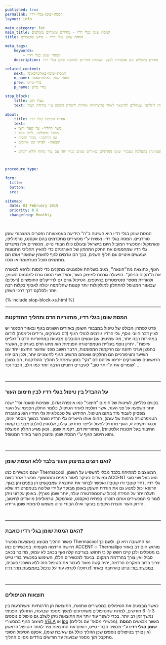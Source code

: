```yaml
---
published: true
permalink: המסת-שומן-בגלי-רדיו
layout: info

main_category: fat
main_title: המסת שומן בגלי רדיו - מחירים ומומחים מומלצים
title: המסת שומן בגלי רדיו - מידע ומכשירים

meta_tags:
    keywords:
        - המסת שומן בגלי רדיו
    description: המסת שומן בגלי רדיו - כל מה שרציתם לדעת על המסת שומן, מכשירים, טכניקות טיפול, מומחים מומלצים, מחירון טיפולים וגם אפשרות לבצע השוואת מחירים להמסת שומן בגלי רדיו -

related_content:
    next: המסת-שומן-באולטרסאונד
    n_name: המסת שומן באולטרסאונד
    prev: בודי-טייט
    p_name: בודי טייט

stop_block: 
    title: עצרו רגע
    text: סובלים ממצבורי שומן טורדניים ומחפשים דרך יעילה להסירם? המסת שומן באולטרסאונד היא השיטה המומלצת ביותר על ידי מרבית הרופאים העוסקים בכך ובעזרת מכשיר הבודי טייט שנותן פתרון מושלם הן למצבורי השומן והן ל״גלים״ שעלולים להישאר לאחר פרוצדורות אחרות להסרת השומן ע״י מתיחת העור.
       
about:
    title: אודות הטיפול בגלי רדיו
    text: 
    - משך ההליך- עד שעה וחצי
    - מספר טיפולים- לרוב אחד
    - זמן החלמה- מהיר יחסית
    - תוצאות- לפרקי זמן ארוכים
    - 
    - גלי רדיו יתאימו לגברים אך בעיקר לנשים המעוניינות בהעלמת מצבורי שומן נקודתיים באזורים שונים בגוף יחד עם עור מתוח וללא "גלים"

   

procedure_type: 

form:
  title: 
  button: 
  src:
  
sitemap: 
  date: 01 February 2015
  priority: 0.8
  changefreq: Monthly

---
```

המסת שומן בגלי רדיו היא השיטה ב"ה" הידיעה באמצעותה נפטרים ממצבורי שומן טורדניים. המסה בגלי רדיו נעשית ע"י מכשירים מתקדמים בהם אקסנט, טרמוליפו, טארמקול והמכשיר המוביל היום בישראל ובעולם כולו הבודי טייט. מכשירים אלו מייצרים גלי רדיו שמחממים את החלק התחתון של האורגניזם כדי להאיץ תהליכי התנוונות שנעשים איטיים עם חלוף השנים, בכך הם גורמים לגוף להאמין שהאזור אותו הם מחממים סובל מטראומה או מכה. 

הגוף, כתוצאה מה״הונאה״, מגיב בשליחת אלמנטים מתקנים כדי לנסות ולרפא לכאורה את ה"מקום הניזוק". הפעולה גורמת למיצוק העור, ומצד שני החום גורם למסמוס השומן, ולהורדת מספר סנטימטרים בהיקפים. הטיפול גורם גם לרדיקלים החופשיים (רעלים) שבאזור המטופל להתחלק למולקולות יותר קטנות שהלימפה יכולה לאסוף בקלות רבה יותר ולסלקם דרך דרכי השתן.

 {% include stop-block-xs.html %}  

- - - - - -
 
###  המסת שומן בגלי רדיו, מחזוריות הדם ותהליך ההזדקנות

פרט לפתרון הבולט של טיפול במצבורי השומן באזורים השונים בגוף ובאזור הסנטר יש לציין דבר חיובי נוסף, גלי הרדיו גורמים לנוזלי הגוף (דם בעורקים, ורידים ולימפה) לזרום במהירות רבה יותר, מה שמיטיב עם אנשים הסובלים מבעיות במחזוריות הדם ו״רגליים עייפות״. יתרון נוסף בעליית הטמפרטורה הפנימית הוא מיזוג הדם בעורקים, העשיר בחמצן וערכי תזונה עם הרקמות המסומנות, הדבר חשוב מפני שהעור החיצוני יחד עם השיער והציפורניים הם החלקים שאותם מחשיב הגוף לחיצוניים יותר, ולכן הם יהיו הראשונים שהעורקים יזרימו אליהם דם "נקי" בזמן שמתחיל תהליך ההזדקנות, הם כמובן שומרים את ה"יותר טוב" לאיברים חיוניים הרבה יותר כמו הלב, הכבד וכד'...
 
 

- - - - - -

###  על ההבדל בין טיפול בגלי רדיו לבין חימום העור

בקווים כלליים, לשיטות של חימום "חיצוני" כמו אינפרה אדום, שמיכות סאונה וכד' ישנה יותר השפעה על פני העור, אשר חולפת לאחר הטיפול, כלומר החלק הפנימי של העור מפסיק לעבוד מיד בתום הטיפול. החידוש של טכנולוגיית גלי הרדיו הוא בהגברת הטמפרטורה ברמות של עומק, החום אותו מייצרים גלי הרדיו נשמר במשך מספר ימים, וכנגד תקיפה זו, הגוף מתחיל לפעול ולייצר מחדש, קולגן, אלסטין (חלבון מבני ברקמות החיבור בעל תכונות אלסטיות), מחזוריות דם, רקמות שומן.. וכאן מגיע החלק המוצלח והוא חיטוב הגוף ע"י המסת שומן ומיצוק העור באזור המטופל.
 
 

- - - - - -

###  ואם רוצים במיצוק העור בלבד ללא המסת שומן?

ישנם מכשירים כמו Thermacool המעוצבים למתיחה בלבד מבלי להשפיע על השומן, ומיועדים בעיקר לאזור הפנים והמחשוף. מכשיר אחר בשם ACCENT הוא בעל שני סוגי גלי רדיו, (חד קוטבי ודו קוטבי) ואפשר לבחור את התוצאה שמבקשים הן בפנים והן בגוף. הרופא יכול למנוע גם את הורדת השומן באופן מבוקר על ידי שליטה בטמפרטורה שלא תעלה יתר על המידה (ככול שהטמפרטורה עולה, יותר שומן נשרף). באופן עקרוני ניתן לומר כי המכשירים אותם הזכרנו בפתיח (אקסנט, טארמקול, טרמוליפו) מיועדים לחיטוב, הידוק העור והצרת היקפים בעיקר ואילו הבודי טייט משמש להמסת שומן גרידא.
 
 

- - - - - -
 
###  האם המסת שומן בגלי רדיו כואבת?
 
 כאשר ההליך מבוצע באמצעות מכשיר Thermacool אז התשובה היא כן. ולשם כך דרושה הרדמה מקומית. במכשירים כמו ACCENT ו- Thermalipo מורגש חום רב באזור בו מטפלים ולכן קיים חשש קל כי תחושו בצריבה קלה ואף בכאב לא עמוק, מדובר בכאב סביל ואין צורך בהרדמת המקום. בניגוד למכשירים הללו, השימוש במכשיר בודי טייט יצריך ברוב המקרים הרדמה, יהיה קשה מאוד לעבור את הטיפול הזה ללא משככי כאבים, תוכלו לקרוא עוד על [טיפול באמצעות תדר רדיו  rf במכשיר בודי טייט](/בודי-טייט) בהרחבה באתר.
 
 

- - - - - -

###  תוצאות הטיפולים

כאשר מבצעים את הטיפולים במכשירים שתוארו, התוצאות הן הדרגתיות ומשתרעות בין 3 ל- 6 חודשים, למרות שהטיפולים משתרעים למשך מספר שבועות, התהליך הפנימי נמשך זמן רב יותר. בכדי לשפר עוד יותר את התוצאות ניתן לשלב גם טיפולים נוספים לעיצוב הגוף במכשירי [VELA](/וולה-שייפ) או [lpg](/lpg) (מכשירי מסאז' עם גלילים). כאשר מבצעים **המסת שומן בגלי רדיו** ע"י מכשיר הבודי טייט, רואים את התוצאות מיד לאחר הטיפול הראשון (אין צורך בטיפולים נוספים שכן ההליך כולל גם שאיבת שומן), אפקט הטיפול הסופי מתקבל תוך מספר שבועות עד חודשים בודדים מסיום ההליך.